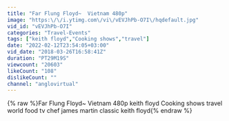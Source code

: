 ```yaml
---
title: "Far Flung Floyd~  Vietnam 480p"
image: "https:\/\/i.ytimg.com\/vi\/vEVJhPb-O7I\/hqdefault.jpg"
vid_id: "vEVJhPb-O7I"
categories: "Travel-Events"
tags: ["keith floyd","Cooking shows","travel"]
date: "2022-02-12T23:54:05+03:00"
vid_date: "2018-03-26T16:58:41Z"
duration: "PT29M19S"
viewcount: "20603"
likeCount: "108"
dislikeCount: ""
channel: "anglovirtual"
---
```

{% raw %}Far Flung Floyd~  Vietnam 480p keith floyd Cooking shows travel world food tv chef james martin classic keith floyd{% endraw %}
